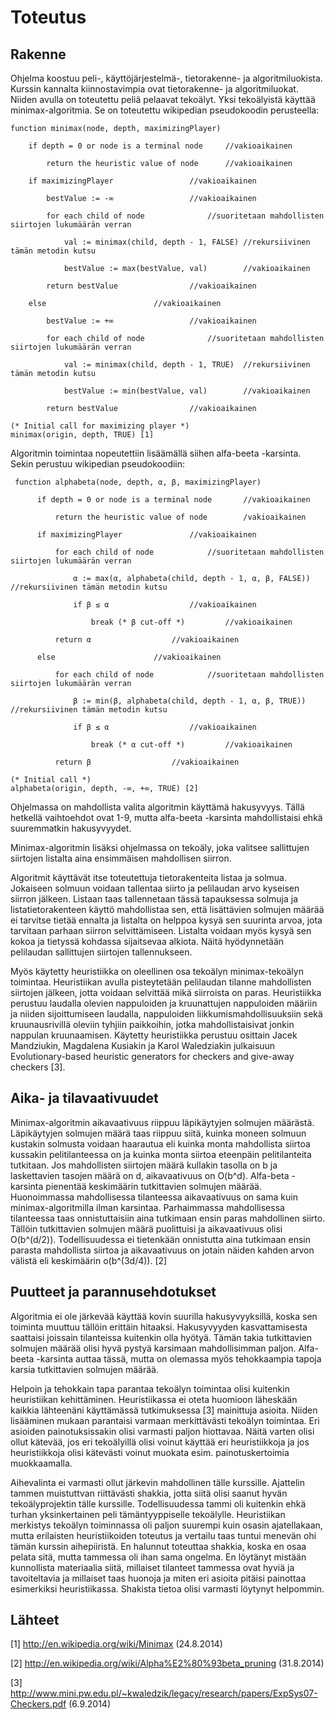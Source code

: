 Toteutus
========

Rakenne
-------

Ohjelma koostuu peli-, käyttöjärjestelmä-, tietorakenne- ja algoritmiluokista. Kurssin kannalta kiinnostavimpia ovat tietorakenne- ja algoritmiluokat. Niiden avulla on toteutettu peliä pelaavat tekoälyt. Yksi tekoälyistä käyttää minimax-algoritmia. Se on toteutettu wikipedian pseudokoodin perusteella:

```
function minimax(node, depth, maximizingPlayer)

    if depth = 0 or node is a terminal node		//vakioaikainen
    
        return the heuristic value of node		//vakioaikainen
        
    if maximizingPlayer					//vakioaikainen
    
        bestValue := -∞					//vakioaikainen
        
        for each child of node				//suoritetaan mahdollisten siirtojen lukumäärän verran
        
            val := minimax(child, depth - 1, FALSE)	//rekursiivinen tämän metodin kutsu
            
            bestValue := max(bestValue, val)		//vakioaikainen
            
        return bestValue				//vakioaikainen
        
    else						//vakioaikainen
    
        bestValue := +∞					//vakioaikainen
        
        for each child of node				//suoritetaan mahdollisten siirtojen lukumäärän verran
        
            val := minimax(child, depth - 1, TRUE)	//rekursiivinen tämän metodin kutsu
            
            bestValue := min(bestValue, val)		//vakioaikainen
            
        return bestValue				//vakioaikainen

(* Initial call for maximizing player *)
minimax(origin, depth, TRUE) [1]
```

Algoritmin toimintaa nopeutettiin lisäämällä siihen alfa-beeta -karsinta. Sekin perustuu wikipedian pseudokoodiin:

```
 function alphabeta(node, depth, α, β, maximizingPlayer)
 
      if depth = 0 or node is a terminal node		//vakioaikainen
      
          return the heuristic value of node		/vakioaikainen
          
      if maximizingPlayer				//vakioaikainen
      
          for each child of node			//suoritetaan mahdollisten siirtojen lukumäärän verran
          
              α := max(α, alphabeta(child, depth - 1, α, β, FALSE))	//rekursiivinen tämän metodin kutsu
              
              if β ≤ α					//vakioaikainen
              
                  break (* β cut-off *)			//vakioaikainen
                  
          return α					//vakioaikainen
          
      else						//vakioaikainen
      
          for each child of node			//suoritetaan mahdollisten siirtojen lukumäärän verran
          
              β := min(β, alphabeta(child, depth - 1, α, β, TRUE))	//rekursiivinen tämän metodin kutsu
              
              if β ≤ α					//vakioaikainen
              
                  break (* α cut-off *)			//vakioaikainen
                  
          return β					//vakioaikainen
          
(* Initial call *)
alphabeta(origin, depth, -∞, +∞, TRUE) [2]
```

Ohjelmassa on mahdollista valita algoritmin käyttämä hakusyvyys. Tällä hetkellä vaihtoehdot ovat 1-9, mutta alfa-beeta -karsinta mahdollistaisi ehkä suuremmatkin hakusyvyydet.

Minimax-algoritmin lisäksi ohjelmassa on tekoäly, joka valitsee sallittujen siirtojen listalta aina ensimmäisen mahdollisen siirron.

Algoritmit käyttävät itse toteutettuja tietorakenteita listaa ja solmua. Jokaiseen solmuun voidaan tallentaa siirto ja pelilaudan arvo kyseisen siirron jälkeen. Listaan taas tallennetaan tässä tapauksessa solmuja ja listatietorakenteen käyttö mahdollistaa sen, että lisättävien solmujen määrää ei tarvitse tietää ennalta ja listalta on helppoa kysyä sen suurinta arvoa, jota tarvitaan parhaan siirron selvittämiseen. Listalta voidaan myös kysyä sen kokoa ja tietyssä kohdassa sijaitsevaa alkiota. Näitä hyödynnetään pelilaudan sallittujen siirtojen tallennukseen.

Myös käytetty heuristiikka on oleellinen osa tekoälyn minimax-tekoälyn toimintaa. Heuristiikan avulla pisteytetään pelilaudan tilanne mahdollisten siirtojen jälkeen, jotta voidaan selvittää mikä siirroista on paras. Heuristiikka perustuu laudalla olevien nappuloiden ja kruunattujen nappuloiden määriin ja niiden sijoittumiseen laudalla, nappuloiden liikkumismahdollisuuksiin sekä kruunausrivillä oleviin tyhjiin paikkoihin, jotka mahdollistaisivat jonkin nappulan kruunaamisen. Käytetty heuristiikka perustuu osittain Jacek Mandziukin, Magdalena Kusiakin ja Karol Waledziakin julkaisuun Evolutionary-based heuristic generators for checkers and give-away checkers [3].


Aika- ja tilavaativuudet
------------------------

Minimax-algoritmin aikavaativuus riippuu läpikäytyjen solmujen määrästä. Läpikäytyjen solmujen määrä taas riippuu siitä, kuinka moneen solmuun kustakin solmusta voidaan haarautua eli kuinka monta mahdollista siirtoa kussakin pelitilanteessa on ja kuinka monta siirtoa eteenpäin pelitilanteita tutkitaan. Jos mahdollisten siirtojen määrä kullakin tasolla on b ja laskettavien tasojen määrä on d, aikavaativuus on O(b^d). Alfa-beta -karsinta pienentää keskimäärin tutkittavien solmujen määrää. Huonoimmassa mahdollisessa tilanteessa aikavaativuus on sama kuin minimax-algoritmilla ilman karsintaa. Parhaimmassa mahdollisessa tilanteessa taas onnistuttaisiin aina tutkimaan ensin paras mahdollinen siirto. Tällöin tutkittavien solmujen määrä puolittuisi ja aikavaativuus olisi O(b^(d/2)). Todellisuudessa ei tietenkään onnistutta aina tutkimaan ensin parasta mahdollista siirtoa ja aikavaativuus on jotain näiden kahden arvon välistä eli keskimäärin o(b^(3d/4)). [2]


Puutteet ja parannusehdotukset
------------------------------

Algoritmia ei ole järkevää käyttää kovin suurilla hakusyvyyksillä, koska sen toiminta muuttuu tällöin erittäin hitaaksi. Hakusyvyyden kasvattamisesta saattaisi joissain tilanteissa kuitenkin olla hyötyä. Tämän takia tutkittavien solmujen määrää olisi hyvä pystyä karsimaan mahdollisimman paljon. Alfa-beeta -karsinta auttaa tässä, mutta on olemassa myös tehokkaampia tapoja karsia tutkittavien solmujen määrää.

Helpoin ja tehokkain tapa parantaa tekoälyn toimintaa olisi kuitenkin heuristiikan kehittäminen. Heuristiikassa ei oteta huomioon läheskään kaikkia lähteenäni käyttämässä tutkimuksessa [3] mainittuja asioita. Niiden lisääminen mukaan parantaisi varmaan merkittävästi tekoälyn toimintaa. Eri asioiden painotuksissakin olisi varmasti paljon hiottavaa. Näitä varten olisi ollut kätevää, jos eri tekoälyillä olisi voinut käyttää eri heuristiikkoja ja jos heuristiikkoja olisi kätevästi voinut muokata esim. painotuskertoimia muokkaamalla.

Aihevalinta ei varmasti ollut järkevin mahdollinen tälle kurssille. Ajattelin tammen muistuttvan riittävästi shakkia, jotta siitä olisi saanut hyvän tekoälyprojektin tälle kurssille. Todellisuudessa tammi oli kuitenkin ehkä turhan yksinkertainen peli tämäntyyppiselle tekoälylle. Heuristiikan merkistys tekoälyn toiminnassa oli paljon suurempi kuin osasin ajatellakaan, mutta erilaisten heuristiikoiden toteutus ja vertailu taas tuntui menevän ohi tämän kurssin aihepiiristä. En halunnut toteuttaa shakkia, koska en osaa pelata sitä, mutta tammessa oli ihan sama ongelma. En löytänyt mistään kunnollista materiaalia siitä, millaiset tilanteet tammessa ovat hyviä ja tavoiteltavia ja millaiset taas huonoja ja miten eri asioita pitäisi painottaa esimerkiksi heuristiikassa. Shakista tietoa olisi varmasti löytynyt helpommin.


Lähteet
-------

[1] http://en.wikipedia.org/wiki/Minimax (24.8.2014)

[2] http://en.wikipedia.org/wiki/Alpha%E2%80%93beta_pruning (31.8.2014)

[3] http://www.mini.pw.edu.pl/~kwaledzik/legacy/research/papers/ExpSys07-Checkers.pdf (6.9.2014)

